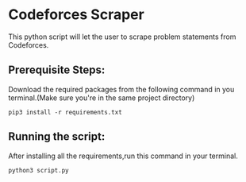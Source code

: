 # Codeforces Scraper
This python script will let the user to scrape problem statements from Codeforces.


## Prerequisite Steps:
Download the required packages from the following command in you terminal.(Make sure you're in the same project directory) 

```
pip3 install -r requirements.txt

```

## Running the script:
After installing all the requirements,run this command in your terminal.

```
python3 script.py

```